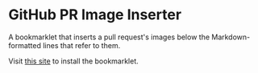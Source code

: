 # GitHub PR Image Inserter

A bookmarklet that inserts a pull request's images below the Markdown-formatted lines that refer to them.

Visit <a href="https://andybraren.com/tools/gh-pr-image-inserter.html">this site</a> to install the bookmarklet.
